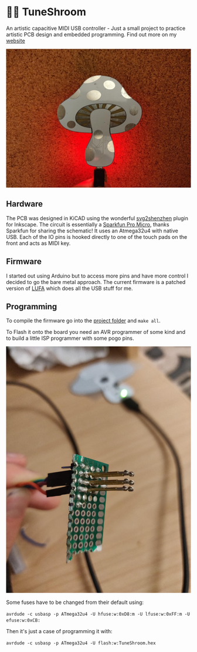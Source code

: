 # 🎵🍄 TuneShroom
An artistic capacitive MIDI USB controller - Just a small project to practice artistic PCB design and embedded programming. Find out more on my [website](oliverchild.com/tuneshroom)

![tuneshroom](images/tuneshroom.jpg)

## Hardware
The PCB was designed in KiCAD using the wonderful [svg2shenzhen](https://github.com/badgeek/svg2shenzhen) plugin for Inkscape. The circuit is essentially a [Sparkfun Pro Micro](https://www.sparkfun.com/products/12640), thanks Sparkfun for sharing the schematic! It uses an Atmega32u4 with native USB. Each of the IO pins is hooked directly to one of the touch pads on the front and acts as MIDI key.

## Firmware
I started out using Arduino but to access more pins and have more control I decided to go the bare metal approach. The current firmware is a patched version of [LUFA](https://github.com/abcminiuser/lufa) which does all the USB stuff for me. 

## Programming

To compile the firmware go into the [project folder](lufa/Projects/Tuneshroom/) and `make all`.

To Flash it onto the board you need an AVR programmer of some kind and to build a little ISP programmer with some pogo pins.

![programmer](images/programmer.jpg)

Some fuses have to be changed from their default using:

```avrdude -c usbasp -p ATmega32u4 -U hfuse:w:0xD8:m -U lfuse:w:0xFF:m -U efuse:w:0xCB:```

Then it's just a case of programming it with:

```avrdude -c usbasp -p ATmega32u4 -U flash:w:TuneShroom.hex```